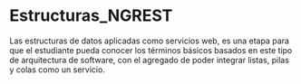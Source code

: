 # Estructuras_NGREST
Las estructuras de datos aplicadas como servicios web, es una etapa para que el estudiante pueda conocer los términos básicos basados en este tipo de arquitectura de software, con el agregado de poder integrar listas, pilas y colas como un servicio.
